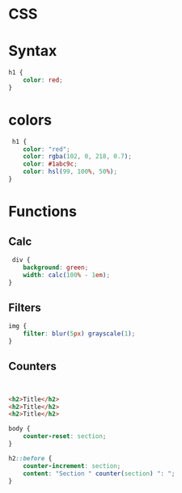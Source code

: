 # CSS


# Syntax
```css
h1 {
    color: red;
}

```

# colors
```css
 h1 {
    color: "red";
    color: rgba(102, 0, 218, 0.7);
    color: #1abc9c;
    color: hsl(99, 100%, 50%);
}
```

# Functions

## Calc
```css
 div {
    background: green;
    width: calc(100% - 1em);
}
```

## Filters 

```css
img {
    filter: blur(5px) grayscale(1);
}
```

## Counters

```html


<h2>Title</h2>
<h2>Title</h2>
<h2>Title</h2>
```

```css
body {
    counter-reset: section;
}

h2::before {
    counter-increment: section;
    content: "Section " counter(section) ": ";
}
```




